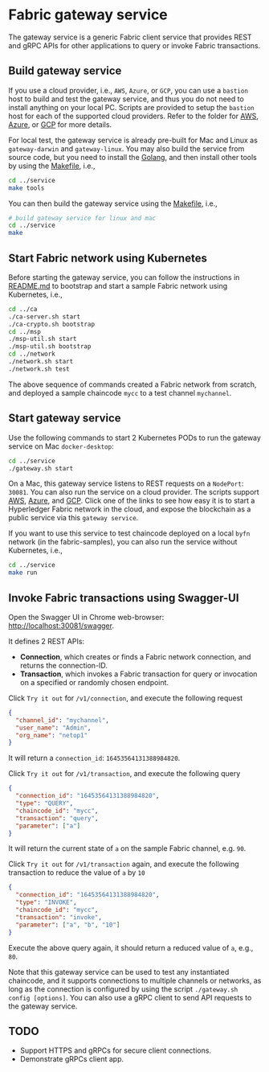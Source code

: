 # Fabric gateway service

The gateway service is a generic Fabric client service that provides REST and gRPC APIs for other applications to query or invoke Fabric transactions.

## Build gateway service

If you use a cloud provider, i.e., `AWS`, `Azure`, or `GCP`, you can use a `bastion` host to build and test the gateway service, and thus you do not need to install anything on your local PC. Scripts are provided to setup the `bastion` host for each of the supported cloud providers. Refer to the folder for [AWS](../aws), [Azure](../az), or [GCP](../gcp) for more details.

For local test, the gateway service is already pre-built for Mac and Linux as `gateway-darwin` and `gateway-linux`. You may also build the service from source code, but you need to install the [Golang](https://golang.org/dl/), and then install other tools by using the [Makefile](./Makefile), i.e.,

```bash
cd ../service
make tools
```

You can then build the gateway service using the [Makefile](./Makefile), i.e.,

```bash
# build gateway service for linux and mac
cd ../service
make
```

## Start Fabric network using Kubernetes

Before starting the gateway service, you can follow the instructions in [README.md](../README.md) to bootstrap and start a sample Fabric network using Kubernetes, i.e.,

```bash
cd ../ca
./ca-server.sh start
./ca-crypto.sh bootstrap
cd ../msp
./msp-util.sh start
./msp-util.sh bootstrap
cd ../network
./network.sh start
./network.sh test
```

The above sequence of commands created a Fabric network from scratch, and deployed a sample chaincode `mycc` to a test channel `mychannel`.

## Start gateway service

Use the following commands to start 2 Kubernetes PODs to run the gateway service on Mac `docker-desktop`:

```bash
cd ../service
./gateway.sh start
```

On a Mac, this gateway service listens to REST requests on a `NodePort`: `30081`. You can also run the service on a cloud provider. The scripts support [AWS](../aws), [Azure](../az), and [GCP](../gcp). Click one of the links to see how easy it is to start a Hyperledger Fabric network in the cloud, and expose the blockchain as a public service via this `gateway service`.

If you want to use this service to test chaincode deployed on a local `byfn` network (in the fabric-samples), you can also run the service without Kubernetes, i.e.,

```bash
cd ../service
make run
```

## Invoke Fabric transactions using Swagger-UI

Open the Swagger UI in Chrome web-browser: [http://localhost:30081/swagger](http://localhost:30081/swagger).

It defines 2 REST APIs:

- **Connection**, which creates or finds a Fabric network connection, and returns the connection-ID.
- **Transaction**, which invokes a Fabric transaction for query or invocation on a specified or randomly chosen endpoint.

Click `Try it out` for `/v1/connection`, and execute the following request

```json
{
  "channel_id": "mychannel",
  "user_name": "Admin",
  "org_name": "netop1"
}
```

It will return a `connection_id`: `16453564131388984820`.

Click `Try it out` for `/v1/transaction`, and execute the following query

```json
{
  "connection_id": "16453564131388984820",
  "type": "QUERY",
  "chaincode_id": "mycc",
  "transaction": "query",
  "parameter": ["a"]
}
```

It will return the current state of `a` on the sample Fabric channel, e.g. `90`.

Click `Try it out` for `/v1/transaction` again, and execute the following transaction to reduce the value of `a` by `10`

```json
{
  "connection_id": "16453564131388984820",
  "type": "INVOKE",
  "chaincode_id": "mycc",
  "transaction": "invoke",
  "parameter": ["a", "b", "10"]
}
```

Execute the above query again, it should return a reduced value of `a`, e.g., `80`.

Note that this gateway service can be used to test any instantiated chaincode, and it supports connections to multiple channels or networks, as long as the connection is configured by using the script `./gateway.sh config [options]`. You can also use a gRPC client to send API requests to the gateway service.

## TODO

- Support HTTPS and gRPCs for secure client connections.
- Demonstrate gRPCs client app.
